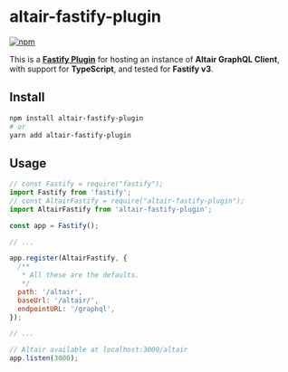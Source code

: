 # altair-fastify-plugin

[![npm](https://img.shields.io/npm/v/altair-fastify-plugin.svg)](https://www.npmjs.com/package/altair-fastify-plugin)

This is a [**Fastify Plugin**](https://www.fastify.io/docs/master/Plugins/) for hosting an instance of **Altair GraphQL Client**, with support for **TypeScript**, and tested for **Fastify v3**.

## Install

```sh
npm install altair-fastify-plugin
# or
yarn add altair-fastify-plugin
```

## Usage

```js
// const Fastify = require("fastify");
import Fastify from 'fastify';
// const AltairFastify = require("altair-fastify-plugin");
import AltairFastify from 'altair-fastify-plugin';

const app = Fastify();

// ...

app.register(AltairFastify, {
  /**
   * All these are the defaults.
   */
  path: '/altair',
  baseUrl: '/altair/',
  endpointURL: '/graphql',
});

// ...

// Altair available at localhost:3000/altair
app.listen(3000);
```
